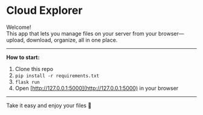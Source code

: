# Cloud Explorer

Welcome!  
This app that lets you manage files on your server from your browser—upload, download, organize, all in one place. 

---

**How to start:**  
1. Clone this repo  
2. `pip install -r requirements.txt`  
3. `flask run`  
4. Open [http://127.0.0.1:5000](http://127.0.0.1:5000) in your browser

---

Take it easy and enjoy your files 💛
